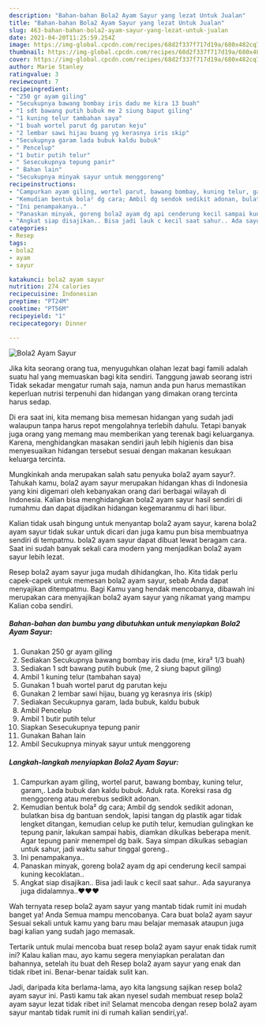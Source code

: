 ```yaml
---
description: "Bahan-bahan Bola2 Ayam Sayur yang lezat Untuk Jualan"
title: "Bahan-bahan Bola2 Ayam Sayur yang lezat Untuk Jualan"
slug: 463-bahan-bahan-bola2-ayam-sayur-yang-lezat-untuk-jualan
date: 2021-04-20T11:25:59.254Z
image: https://img-global.cpcdn.com/recipes/68d2f337f717d19a/680x482cq70/bola2-ayam-sayur-foto-resep-utama.jpg
thumbnail: https://img-global.cpcdn.com/recipes/68d2f337f717d19a/680x482cq70/bola2-ayam-sayur-foto-resep-utama.jpg
cover: https://img-global.cpcdn.com/recipes/68d2f337f717d19a/680x482cq70/bola2-ayam-sayur-foto-resep-utama.jpg
author: Marie Stanley
ratingvalue: 3
reviewcount: 7
recipeingredient:
- "250 gr ayam giling"
- "Secukupnya bawang bombay iris dadu me kira 13 buah"
- "1 sdt bawang putih bubuk me 2 siung baput giling"
- "1 kuning telur tambahan saya"
- "1 buah wortel parut dg parutan keju"
- "2 lembar sawi hijau buang yg kerasnya iris skip"
- "Secukupnya garam lada bubuk kaldu bubuk"
- " Pencelup"
- "1 butir putih telur"
- " Sesecukupnya tepung panir"
- " Bahan lain"
- "Secukupnya minyak sayur untuk menggoreng"
recipeinstructions:
- "Campurkan ayam giling, wortel parut, bawang bombay, kuning telur, garam,. Lada bubuk dan kaldu bubuk. Aduk rata. Koreksi rasa dg menggoreng atau merebus sedikit adonan."
- "Kemudian bentuk bola² dg cara; Ambil dg sendok sedikit adonan, bulatkan bisa dg bantuan sendok, lapisi tangan dg plastik agar tidak lengket ditangan, kemudian celup ke putih telur, kemudian gulingkan ke tepung panir, lakukan sampai habis, diamkan dikulkas beberapa menit. Agar tepung panir menempel dg baik. Saya simpan dikulkas sebagian untuk sahur, jadi waktu sahur tinggal goreng.."
- "Ini penampakanya.."
- "Panaskan minyak, goreng bola2 ayam dg api cenderung kecil sampai kuning kecoklatan.."
- "Angkat siap disajikan.. Bisa jadi lauk c kecil saat sahur.. Ada sayuranya juga didalamnya..❤️❤️❤️"
categories:
- Resep
tags:
- bola2
- ayam
- sayur

katakunci: bola2 ayam sayur 
nutrition: 274 calories
recipecuisine: Indonesian
preptime: "PT24M"
cooktime: "PT56M"
recipeyield: "1"
recipecategory: Dinner

---
```



![Bola2 Ayam Sayur](https://img-global.cpcdn.com/recipes/68d2f337f717d19a/680x482cq70/bola2-ayam-sayur-foto-resep-utama.jpg)

Jika kita seorang orang tua, menyuguhkan olahan lezat bagi famili adalah suatu hal yang memuaskan bagi kita sendiri. Tanggung jawab seorang istri Tidak sekadar mengatur rumah saja, namun anda pun harus memastikan keperluan nutrisi terpenuhi dan hidangan yang dimakan orang tercinta harus sedap.

Di era  saat ini, kita memang bisa memesan hidangan yang sudah jadi walaupun tanpa harus repot mengolahnya terlebih dahulu. Tetapi banyak juga orang yang memang mau memberikan yang terenak bagi keluarganya. Karena, menghidangkan masakan sendiri jauh lebih higienis dan bisa menyesuaikan hidangan tersebut sesuai dengan makanan kesukaan keluarga tercinta. 



Mungkinkah anda merupakan salah satu penyuka bola2 ayam sayur?. Tahukah kamu, bola2 ayam sayur merupakan hidangan khas di Indonesia yang kini digemari oleh kebanyakan orang dari berbagai wilayah di Indonesia. Kalian bisa menghidangkan bola2 ayam sayur hasil sendiri di rumahmu dan dapat dijadikan hidangan kegemaranmu di hari libur.

Kalian tidak usah bingung untuk menyantap bola2 ayam sayur, karena bola2 ayam sayur tidak sukar untuk dicari dan juga kamu pun bisa membuatnya sendiri di tempatmu. bola2 ayam sayur dapat dibuat lewat beragam cara. Saat ini sudah banyak sekali cara modern yang menjadikan bola2 ayam sayur lebih lezat.

Resep bola2 ayam sayur juga mudah dihidangkan, lho. Kita tidak perlu capek-capek untuk memesan bola2 ayam sayur, sebab Anda dapat menyajikan ditempatmu. Bagi Kamu yang hendak mencobanya, dibawah ini merupakan cara menyajikan bola2 ayam sayur yang nikamat yang mampu Kalian coba sendiri.

<!--inarticleads1-->

##### Bahan-bahan dan bumbu yang dibutuhkan untuk menyiapkan Bola2 Ayam Sayur:

1. Gunakan 250 gr ayam giling
1. Sediakan Secukupnya bawang bombay iris dadu (me, kira² 1/3 buah)
1. Sediakan 1 sdt bawang putih bubuk (me, 2 siung baput giling)
1. Ambil 1 kuning telur (tambahan saya)
1. Gunakan 1 buah wortel parut dg parutan keju
1. Gunakan 2 lembar sawi hijau, buang yg kerasnya iris (skip)
1. Sediakan Secukupnya garam, lada bubuk, kaldu bubuk
1. Ambil  Pencelup
1. Ambil 1 butir putih telur
1. Siapkan  Sesecukupnya tepung panir
1. Gunakan  Bahan lain
1. Ambil Secukupnya minyak sayur untuk menggoreng




<!--inarticleads2-->

##### Langkah-langkah menyiapkan Bola2 Ayam Sayur:

1. Campurkan ayam giling, wortel parut, bawang bombay, kuning telur, garam,. Lada bubuk dan kaldu bubuk. Aduk rata. Koreksi rasa dg menggoreng atau merebus sedikit adonan.
1. Kemudian bentuk bola² dg cara; Ambil dg sendok sedikit adonan, bulatkan bisa dg bantuan sendok, lapisi tangan dg plastik agar tidak lengket ditangan, kemudian celup ke putih telur, kemudian gulingkan ke tepung panir, lakukan sampai habis, diamkan dikulkas beberapa menit. Agar tepung panir menempel dg baik. Saya simpan dikulkas sebagian untuk sahur, jadi waktu sahur tinggal goreng..
1. Ini penampakanya..
1. Panaskan minyak, goreng bola2 ayam dg api cenderung kecil sampai kuning kecoklatan..
1. Angkat siap disajikan.. Bisa jadi lauk c kecil saat sahur.. Ada sayuranya juga didalamnya..❤️❤️❤️




Wah ternyata resep bola2 ayam sayur yang mantab tidak rumit ini mudah banget ya! Anda Semua mampu mencobanya. Cara buat bola2 ayam sayur Sesuai sekali untuk kamu yang baru mau belajar memasak ataupun juga bagi kalian yang sudah jago memasak.

Tertarik untuk mulai mencoba buat resep bola2 ayam sayur enak tidak rumit ini? Kalau kalian mau, ayo kamu segera menyiapkan peralatan dan bahannya, setelah itu buat deh Resep bola2 ayam sayur yang enak dan tidak ribet ini. Benar-benar taidak sulit kan. 

Jadi, daripada kita berlama-lama, ayo kita langsung sajikan resep bola2 ayam sayur ini. Pasti kamu tak akan nyesel sudah membuat resep bola2 ayam sayur lezat tidak ribet ini! Selamat mencoba dengan resep bola2 ayam sayur mantab tidak rumit ini di rumah kalian sendiri,ya!.

